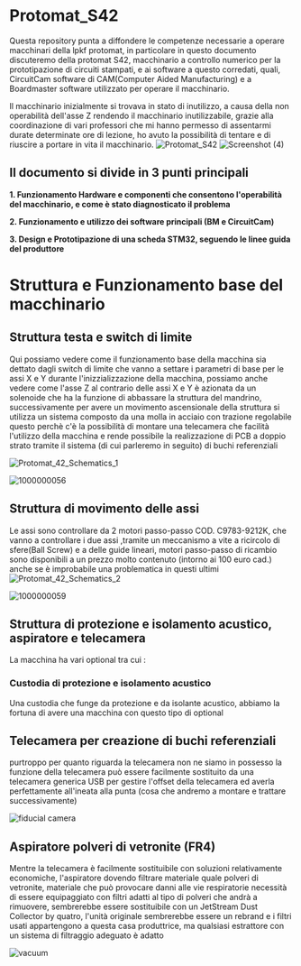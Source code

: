 # Protomat_S42
Questa repository punta a diffondere le competenze necessarie a operare macchinari della lpkf protomat, in particolare in questo documento discuteremo della protomat S42,
macchinario a controllo numerico per la prototipazione di circuiti stampati, e ai software a questo corredati, quali, CircuitCam software di CAM(Computer Aided Manufacturing) e
a Boardmaster software utilizzato per operare il macchinario.

Il macchinario inizialmente si trovava in stato di inutilizzo, a causa della non operabilità dell'asse Z rendendo il macchinario inutilizzabile, grazie alla coordinazione di vari professori
che mi hanno permesso di assentarmi durate determinate ore di lezione, ho avuto la possibilità di tentare e di riuscire a portare in vita il macchinario.
![Protomat_S42](https://github.com/user-attachments/assets/516e50e7-f114-4863-9997-c0e784f4d568)
![Screenshot (4)](https://github.com/user-attachments/assets/d93d0a22-a2a2-467e-a408-d9e9a261da38)

## Il documento si divide in 3 punti principali
   __1. Funzionamento Hardware e componenti che consentono l'operabilità del macchinario, e come è stato diagnosticato il problema__
   
   __2. Funzionamento e utilizzo dei software principali (BM e CircuitCam)__
   
   __3. Design e Prototipazione di una scheda STM32, seguendo le linee guida del produttore__

# Struttura e Funzionamento base del macchinario
   ## Struttura testa e switch di limite
   Qui possiamo vedere come il funzionamento base della macchina sia dettato dagli switch di limite che vanno a settare i parametri di base per le assi X e Y durante l'inizzializzazione della macchina, possiamo anche
   vedere come l'asse Z al contrario delle assi X e Y è azionata da un solenoide che ha la funzione di abbassare la struttura del mandrino, successivamente per avere un movimento ascensionale
   della struttura si utilizza un sistema composto da una molla in acciaio con trazione regolabile questo perchè c'è la possibilità di montare una telecamera che facilità
   l'utilizzo della macchina e rende possibile la realizzazione di PCB a doppio strato tramite il sistema (di cui parleremo in seguito) di buchi referenziali

![Protomat_42_Schematics_1](https://github.com/user-attachments/assets/f49a32e9-4557-433c-9969-6609ffc4387a)

![1000000056](https://github.com/user-attachments/assets/b8df6bba-9414-42e7-8cdb-f1ac6a3e0879)


   ## Struttura di movimento delle assi
   Le assi sono controllare da 2 motori passo-passo COD. C9783-9212K, che vanno a controllare i due assi ,tramite un meccanismo a vite a ricircolo di sfere(Ball Screw) e a delle guide lineari, motori passo-passo di ricambio sono disponibili a un prezzo molto contenuto (intorno ai 100 euro cad.) anche se è improbabile una problematica in questi ultimi
   ![Protomat_42_Schematics_2](https://github.com/user-attachments/assets/46ac16c5-b4ae-402b-b0fb-f9cbe28cb19c)
   
![1000000059](https://github.com/user-attachments/assets/00b071e6-ae8b-469f-87a4-6e010ead619c)


## Struttura di protezione e isolamento acustico, aspiratore e telecamera
   La macchina ha vari optional tra cui :
  ### Custodia di protezione e isolamento acustico
   Una custodia che funge da protezione e da isolante acustico, abbiamo la fortuna di avere una macchina con questo tipo di optional
## Telecamera per creazione di buchi referenziali
   purtroppo per quanto riguarda  la telecamera non ne siamo in possesso
   la funzione della telecamera può essere facilmente sostituito da una telecamera generica USB per gestire l'offset della telecamera ed averla
   perfettamente all'ineata alla punta (cosa che andremo a montare e trattare successivamente)
   
   ![fiducial camera](https://github.com/user-attachments/assets/16099803-8641-44bc-84db-1c4dcf4e1ae5)

   
## Aspiratore polveri di vetronite (FR4)
   Mentre la telecamera è facilmente sostituibile con soluzioni relativamente economiche, l'aspiratore dovendo filtrare materiale quale polveri di vetronite, materiale che può
   provocare danni alle vie respiratorie necessità di essere equipaggiato con filtri adatti al tipo di polveri che andrà a rimuovere, sembrerebbe essere sostituibile con un 
   JetStream Dust Collector by quatro, l'unità originale sembrerebbe essere un rebrand e i filtri usati appartengono a questa casa produttrice, ma qualsiasi estrattore con un
   sistema di filtraggio adeguato è adatto
  
   ![vacuum](https://github.com/user-attachments/assets/709ce684-95ca-42df-b70b-fae999fa515f)

